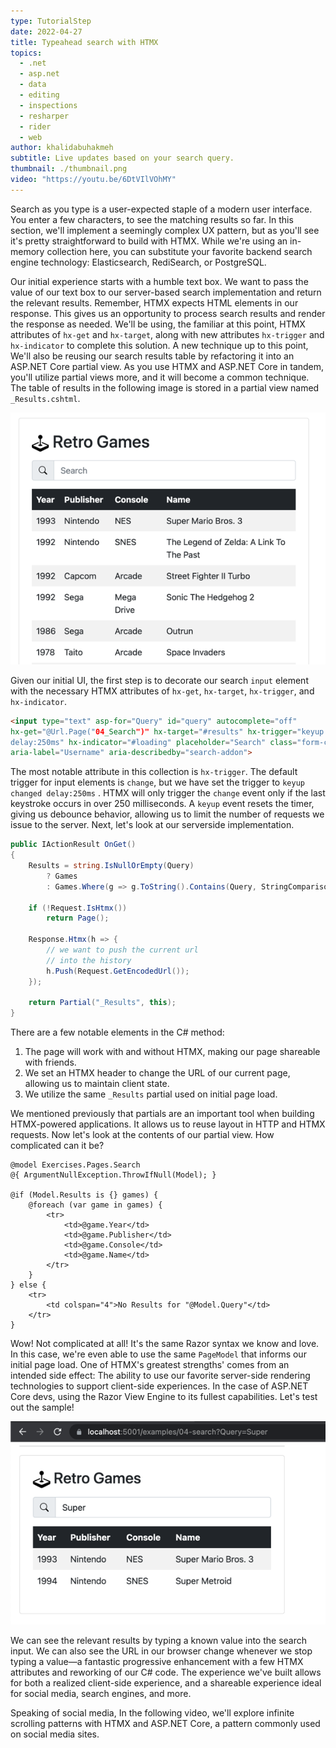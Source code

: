 ```yaml
---
type: TutorialStep
date: 2022-04-27
title: Typeahead search with HTMX
topics:
  - .net
  - asp.net
  - data
  - editing
  - inspections
  - resharper
  - rider
  - web
author: khalidabuhakmeh
subtitle: Live updates based on your search query.
thumbnail: ./thumbnail.png
video: "https://youtu.be/6DtVIlVOhMY"
---
```


Search as you type is a user-expected staple of a modern user interface. You enter a few characters, to see the matching results so far. In this section, we'll implement a seemingly complex UX pattern, but as you'll see it's pretty straightforward to build with HTMX. While we're using an in-memory collection here, you can substitute your favorite backend search engine technology: Elasticsearch, RediSearch, or PostgreSQL.

Our initial experience starts with a humble text box. We want to pass the value of our text box to our server-based search implementation and return the relevant results. Remember, HTMX expects HTML elements in our response. This gives us an opportunity to process search results and render the response as needed. We'll be using, the familiar at this point, HTMX attributes of `hx-get` and `hx-target`, along with new attributes `hx-trigger` and `hx-indicator` to complete this solution. A new technique up to this point, We'll also be reusing our search results table by refactoring it into an ASP.NET Core partial view. As you use HTMX and ASP.NET Core in tandem, you'll utilize partial views more, and it will become a common technique. The table of results in the following image is stored in a partial view named `_Results.cshtml`.

![The search UI using HTMX and ASP.NET Core](img.png)

Given our initial UI, the first step is to decorate our search `input` element with the necessary HTMX attributes of `hx-get`, `hx-target`, `hx-trigger`, and `hx-indicator`.

```html
<input type="text" asp-for="Query" id="query" autocomplete="off"
hx-get="@Url.Page("04_Search")" hx-target="#results" hx-trigger="keyup changed
delay:250ms" hx-indicator="#loading" placeholder="Search" class="form-control"
aria-label="Username" aria-describedby="search-addon">
```

The most notable attribute in this collection is `hx-trigger`. The default trigger for input elements is `change`, but we have set the trigger to `keyup changed delay:250ms` . HTMX will only trigger the `change` event only if the last keystroke occurs in over 250 milliseconds. A `keyup` event resets the timer, giving us debounce behavior, allowing us to limit the number of requests we issue to the server. Next, let's look at our serverside implementation.

```csharp
public IActionResult OnGet()
{
    Results = string.IsNullOrEmpty(Query)
        ? Games
        : Games.Where(g => g.ToString().Contains(Query, StringComparison.OrdinalIgnoreCase)).ToList();

    if (!Request.IsHtmx())
        return Page();

    Response.Htmx(h => {
        // we want to push the current url
        // into the history
        h.Push(Request.GetEncodedUrl());
    });

    return Partial("_Results", this);
}
```

There are a few notable elements in the C# method:

1. The page will work with and without HTMX, making our page shareable with friends.
1. We set an HTMX header to change the URL of our current page, allowing us to maintain client state.
1. We utilize the same `_Results` partial used on initial page load.

We mentioned previously that partials are an important tool when building HTMX-powered applications. It allows us to reuse layout in HTTP and HTMX requests. Now let's look at the contents of our partial view. How complicated can it be?

```razor
@model Exercises.Pages.Search
@{ ArgumentNullException.ThrowIfNull(Model); }

@if (Model.Results is {} games) {
    @foreach (var game in games) {
        <tr>
            <td>@game.Year</td>
            <td>@game.Publisher</td>
            <td>@game.Console</td>
            <td>@game.Name</td>
        </tr>
    }
} else {
    <tr>
        <td colspan="4">No Results for "@Model.Query"</td>
    </tr>
}
```

Wow! Not complicated at all! It's the same Razor syntax we know and love. In this case, we're even able to use the same `PageModel` that informs our initial page load. One of HTMX's greatest strengths' comes from an intended side effect: The ability to use our favorite server-side rendering technologies to support client-side experiences. In the case of ASP.NET Core devs, using the Razor View Engine to its fullest capabilities. Let's test out the sample!

![Working sample running search](img_1.png)

We can see the relevant results by typing a known value into the search input. We can also see the URL in our browser change whenever we stop typing a value—a fantastic progressive enhancement with a few HTMX attributes and reworking of our C# code. The experience we've built allows for both a realized client-side experience, and a shareable experience ideal for social media, search engines, and more.

Speaking of social media, In the following video, we'll explore infinite scrolling patterns with HTMX and ASP.NET Core, a pattern commonly used on social media sites.
